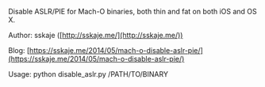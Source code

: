 Disable ASLR/PIE for Mach-O binaries, both thin and fat on both iOS and OS X.

Author: sskaje ([http://sskaje.me/](http://sskaje.me/))

Blog: [https://sskaje.me/2014/05/mach-o-disable-aslr-pie/](https://sskaje.me/2014/05/mach-o-disable-aslr-pie/)

Usage: python disable_aslr.py /PATH/TO/BINARY


